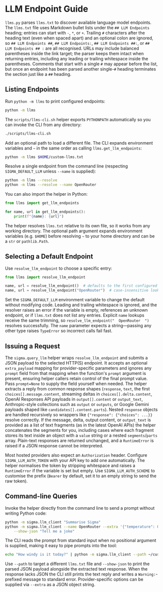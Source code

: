# LLM Endpoint Guide

`llms.py` parses `llms.txt` to discover available language model endpoints.
The `llms.txt` file uses Markdown bullet lists under the `## LLM Endpoints`
heading; entries can start with `-`, `*`, or `+`. Trailing `#` characters after
the heading text (even when spaced apart) and an optional colon are ignored, so
`## LLM Endpoints ##`, `## LLM Endpoints:`, `## LLM Endpoints ##:`, or
`## LLM Endpoints ## :` are all recognised.
URLs may include balanced parentheses inside the link target; the parser keeps
them intact when returning entries, including any leading or trailing whitespace
inside the parentheses.
Comments that start with a single `#` may appear before the list, but once an
endpoint has been parsed another single-`#` heading terminates the section just
like a `##` heading.

## Listing Endpoints

Run `python -m llms` to print configured endpoints:

```bash
python -m llms
```

The `scripts/llms-cli.sh` helper exports ``PYTHONPATH`` automatically so you can
invoke the CLI from any directory:

```bash
./scripts/llms-cli.sh
```

Add an optional path to load a different file. The CLI expands environment
variables and ``~`` in the same order as calling ``llms.get_llm_endpoints``:

```bash
python -m llms $HOME/custom-llms.txt
```

Resolve a single endpoint from the command line (respecting
``SIGMA_DEFAULT_LLM`` unless ``--name`` is supplied):

```bash
python -m llms --resolve
python -m llms --resolve --name OpenRouter
```

You can also import the helper in Python:

```python
from llms import get_llm_endpoints

for name, url in get_llm_endpoints():
    print(f"{name}: {url}")
```

The helper resolves `llms.txt` relative to its own file, so it works from
any working directory. The optional path argument expands environment
variables (e.g. `$HOME`) before resolving `~` to your home directory and can
be a `str` or `pathlib.Path`.

## Selecting a Default Endpoint

Use `resolve_llm_endpoint` to choose a specific entry:

```python
from llms import resolve_llm_endpoint

name, url = resolve_llm_endpoint()  # defaults to the first configured entry
name, url = resolve_llm_endpoint("OpenRouter")  # case-insensitive lookup
```

Set the `SIGMA_DEFAULT_LLM` environment variable to change the default without
modifying code. Leading and trailing whitespace is ignored, and the resolver
raises an error if the variable is empty, references an unknown endpoint, or if
`llms.txt` does not list any entries. Explicit `name` lookups receive the same
trimming, so `resolve_llm_endpoint("  OpenRouter  ")` resolves successfully.
The `name` parameter expects a string—passing any other type raises
``TypeError`` so incorrect calls fail fast.

## Issuing a Request

The `sigma.query_llm` helper wraps `resolve_llm_endpoint` and submits a JSON
payload to the selected HTTP(S) endpoint. It accepts an optional
`extra_payload` mapping for provider-specific parameters and ignores any
`prompt` field from that mapping when the function's `prompt` argument is
present, ensuring helper callers retain control of the final prompt value. Pass
`prompt=None` to supply the field yourself when needed. The helper extracts a reply
from common response shapes (`response`, `text`, the first
`choices[].message.content`, streaming deltas in `choices[].delta.content`,
OpenAI Responses API payloads in `output[].content` or `output_text`,
Anthropic-style collections such as `output` or `outputs`, or Google Gemini
payloads shaped like `candidates[].content.parts`). Nested `response` objects are handled
recursively so wrappers like `{"response": {"choices": ...}}` resolve correctly.
If the message, delta, output content, or `output_text` is provided as a list of
text fragments (as in the latest OpenAI APIs) the helper concatenates the segments for you,
including cases where each fragment stores its text inside an object with a
`value` string or a nested `segments`/`parts` array. Plain-text responses are
returned unchanged, and a `RuntimeError` is raised if a JSON response cannot be
interpreted.

Most hosted providers also expect an `Authorization` header. Configure
`SIGMA_LLM_AUTH_TOKEN` with your API key to add one automatically. The helper
normalises the token by stripping whitespace and raises a `RuntimeError` if the
variable is set but empty. Use `SIGMA_LLM_AUTH_SCHEME` to customise the prefix
(`Bearer` by default, set it to an empty string to send the raw token).

## Command-line Queries

Invoke the helper directly from the command line to send a prompt without
writing Python code:

~~~bash
python -m sigma.llm_client "Summarise Sigma"
python -m sigma.llm_client --name OpenRouter --extra '{"temperature": 0.2}' \
    --show-json "Tell me a joke"
~~~

The CLI reads the prompt from standard input when no positional argument is
supplied, making it easy to pipe prompts into the tool:

~~~bash
echo "How windy is it today?" | python -m sigma.llm_client --path ~/custom-llms.txt
~~~

Use `--path` to target a different `llms.txt` file and `--show-json` to print
the parsed JSON payload alongside the extracted text response. When the
response lacks JSON the CLI still prints the text reply and writes a
`Warning:`-prefixed message to standard error. Provider-specific options can be
supplied via `--extra` as a JSON object string.
